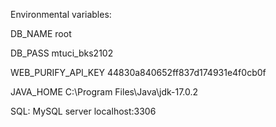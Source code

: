 Environmental variables:

DB_NAME root

DB_PASS mtuci_bks2102

WEB_PURIFY_API_KEY 44830a840652ff837d174931e4f0cb0f

JAVA_HOME C:\Program Files\Java\jdk-17.0.2


SQL:
MySQL server localhost:3306
